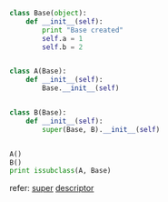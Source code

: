 ```python
class Base(object):
    def __init__(self):
        print "Base created"
        self.a = 1
        self.b = 2


class A(Base):
    def __init__(self):
        Base.__init__(self)


class B(Base):
    def __init__(self):
        super(Base, B).__init__(self)


A()
B()
print issubclass(A, Base)
```

refer:
[super](http://www.artima.com/weblogs/viewpost.jsp?thread=236275)
[descriptor](http://users.rcn.com/python/download/Descriptor.htm)
